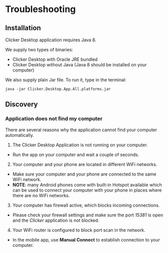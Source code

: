 # Troubleshooting

## Installation

Clicker Desktop application requires Java 8.

We supply two types of binaries:
- Clicker Desktop with Oracle JRE bundled
- Clicker Desktop without Java (Java 8 should be installed on your computer)

We also supply plain Jar file. To run it, type in the terminal:

```
java -jar Clicker.Desktop.App.All.platforms.jar
```

## Discovery

### Application does not find my computer

There are several reasons why the application cannot find your computer automatically.

1. The Clicker Desktop Application is not running on your computer.
 - Run the app on your computer and wait a couple of seconds.
2. Your computer and your phone are located in different WiFi networks.
 - Make sure your computer and your phone are connected to the same WiFi network.
 - **NOTE**: many Android phones come with built-in Hotspot available which can be used to connect your computer with your phone in places where there are no WiFi networks.
3. Your computer has firewall active, which blocks incoming connections.
 - Please check your firewall settings and make sure the port *15381* is open and the *Clicker* application is not blocked.
4. Your WiFi router is configured to block port scan in the network.
 - In the mobile app, use **Manual Connect** to establish connection to your computer.